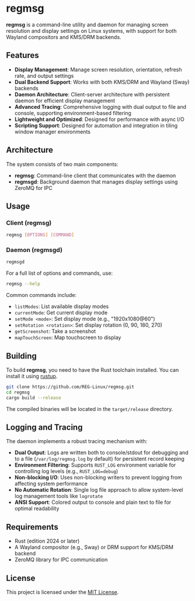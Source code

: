 # regmsg

**regmsg** is a command-line utility and daemon for managing screen resolution and display settings on Linux systems, with support for both Wayland compositors and KMS/DRM backends.

## Features

- **Display Management**: Manage screen resolution, orientation, refresh rate, and output settings
- **Dual Backend Support**: Works with both KMS/DRM and Wayland (Sway) backends
- **Daemon Architecture**: Client-server architecture with persistent daemon for efficient display management
- **Advanced Tracing**: Comprehensive logging with dual output to file and console, supporting environment-based filtering
- **Lightweight and Optimized**: Designed for performance with async I/O
- **Scripting Support**: Designed for automation and integration in tiling window manager environments

## Architecture

The system consists of two main components:
- **regmsg**: Command-line client that communicates with the daemon
- **regmsgd**: Background daemon that manages display settings using ZeroMQ for IPC

## Usage

### Client (regmsg)
```bash
regmsg [OPTIONS] [COMMAND]
``` 

### Daemon (regmsgd)
```bash
regmsgd
```

For a full list of options and commands, use:
```bash
regmsg --help
```

Common commands include:
- `listModes`: List available display modes
- `currentMode`: Get current display mode
- `setMode <mode>`: Set display mode (e.g., "1920x1080@60")
- `setRotation <rotation>`: Set display rotation (0, 90, 180, 270)
- `getScreenshot`: Take a screenshot
- `mapTouchScreen`: Map touchscreen to display

## Building

To build **regmsg**, you need to have the Rust toolchain installed. You can install it using [rustup](https://rustup.rs/).

```bash
git clone https://github.com/REG-Linux/regmsg.git
cd regmsg
cargo build --release
```

The compiled binaries will be located in the `target/release` directory.

## Logging and Tracing

The daemon implements a robust tracing mechanism with:

- **Dual Output**: Logs are written both to console/stdout for debugging and to a file (`/var/log/regmsg.log` by default) for persistent record keeping
- **Environment Filtering**: Supports `RUST_LOG` environment variable for controlling log levels (e.g., `RUST_LOG=debug`)
- **Non-blocking I/O**: Uses non-blocking writers to prevent logging from affecting system performance
- **No Automatic Rotation**: Single log file approach to allow system-level log management tools like `logrotate`
- **ANSI Support**: Colored output to console and plain text to file for optimal readability

## Requirements

- Rust (edition 2024 or later)
- A Wayland compositor (e.g., Sway) or DRM support for KMS/DRM backend
- ZeroMQ library for IPC communication

## License

This project is licensed under the [MIT License](LICENSE).

